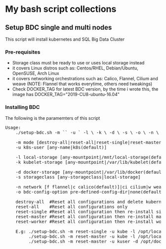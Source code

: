 # My bash script collections

## Setup BDC single and multi nodes
This script will install kubernetes and SQL Big Data Cluster

### Pre-requisites
- Storage class must be ready to use or uses local storage instead
- it covers Linux distros such as: Centos/RHEL, Debian/Ubuntu, OpenSUSE, Arch Linux
- it covers networking orchestrations such as: Calico, Flannel, Cilium and weave (NOTE: Flannel that works everytime, others need tweakings)
- Check DOCKER_TAG for latest BDC version, by the time i wrote this, the image has DOCKER_TAG="2019-CU8-ubuntu-16.04"

### Installing BDC
The following is the paramemters of this script
<pre>
Usage:
    ./setup-bdc.sh -m ``<mode``> -u `<k8s_user`> -l \<local_storage_path\> -k \<kubelet_storage\> -d \<docker_storage\> -s \<storage_class\> -o \<bdc-config-optio\n> -n \<network-plugin\>

    -m mode [destroy-all|reset-all|reset-single|reset-master|reset-worker|single|''(default)]
    -u k8s-user [any-name|k8s(default)]

    -l local-storage [any-mountpoint|/mnt/local-storage(default)]
    -k kubelet-storage [any-mountpoint|/var/lib/kubelet(default)]

    -d docker-storage [any-mountpoint|/var/lib/docker(default)]
    -s storageclass [any-storageclass|local-storage]

    -n network [f flannel|c calico(default)]|ci cilium|w weave
    -o bdc-config-option pre-defined-config-dir|none(default)

    destroy-all  #Reset all configurations and delete kubernetes packages
    reset-all    #Reset all configurations only
    reset-single #Reset all configuration then re-install single BDC cluster
    reset-master #Reset all configuration then re-install master BDC cluster
    reset-worker #Reset all configuration then re-install worker BDC cluster (requires BDC cluster master)

    E.g: ./setup-bdc.sh -m reset-single -u kube -l /opt/local-storage -k /opt/kubelet -d /opt/docker -n f
         ./setup-bdc.sh -m reset-master -u kube -l /opt/local-storage -d /opt/docker -s csi-rbd-ceph #using storageclass csi-rbd-ceph and calico network(default)
         ./setup-bdc.sh -m reset-master -u kuser -d /opt/docker #the rest parameters will be using default values

</pre>
